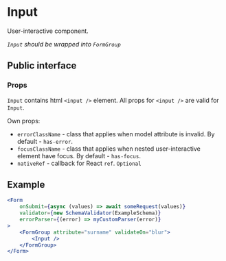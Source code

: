 # Input

User-interactive component.

*`Input` should be wrapped into `FormGroup`*

## Public interface

### Props

`Input` contains html `<input />` element. All props for `<input />` are valid for `Input`.

Own props:
 - `errorClassName` - class that applies when model attribute is invalid. By default - `has-error`.
 - `focusClassName` - class that applies when nested user-interactive element have focus. By default - `has-focus`.
 - `nativeRef` - callback for React `ref`. `Optional`

## Example

```jsx
<Form 
    onSubmit={async (values) => await someRequest(values)}
    validator={new SchemaValidator(ExampleSchema)}
    errorParser={(error) => myCustomParser(error)}
>
    <FormGroup attribute="surname" validateOn="blur">
        <Input />
    </FormGroup>
</Form>
```
